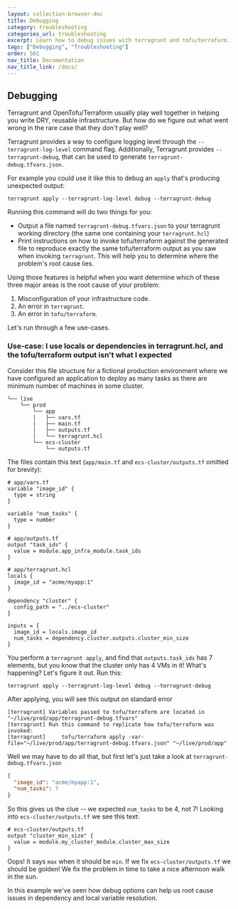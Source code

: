 ```yaml
---
layout: collection-browser-doc
title: Debugging
category: troubleshooting
categories_url: troubleshooting
excerpt: Learn how to debug issues with terragrunt and tofu/terraform.
tags: ["Debugging", "Troubleshooting"]
order: 501
nav_title: Documentation
nav_title_link: /docs/
---
```


## Debugging

Terragrunt and OpenTofu/Terraform usually play well together in helping you
write DRY, reusable infrastructure. But how do we figure out what
went wrong in the rare case that they _don't_ play well?

Terragrunt provides a way to configure logging level through the `--terragrunt-log-level`
command flag. Additionally, Terragrunt provides `--terragrunt-debug`, that can be used
to generate `terragrunt-debug.tfvars.json`.

For example you could use it like this to debug an `apply` that's producing
unexpected output:

```shell
terragrunt apply --terragrunt-log-level debug --terragrunt-debug
```

Running this command will do two things for you:

- Output a file named `terragrunt-debug.tfvars.json` to your terragrunt
    working directory (the same one containing your `terragrunt.hcl`)
- Print instructions on how to invoke tofu/terraform against the generated file to
    reproduce exactly the same tofu/terraform output as you saw when invoking
    `terragrunt`. This will help you to determine where the problem's root cause
    lies.

Using those features is helpful when you want determine which of these three major areas is the
root cause of your problem:

1. Misconfiguration of your infrastructure code.
2. An error in `terragrunt`.
3. An error in `tofu/terraform`.

Let's run through a few use-cases.

### Use-case: I use locals or dependencies in terragrunt.hcl, and the tofu/terraform output isn't what I expected

Consider this file structure for a fictional production environment where we
have configured an application to deploy as many tasks as there are minimum
number of machines in some cluster.

```tree
└── live
    └── prod
        └── app
        |   ├── vars.tf
        |   ├── main.tf
        |   ├── outputs.tf
        |   └── terragrunt.hcl
        └── ecs-cluster
            └── outputs.tf
```

The files contain this text (`app/main.tf` and `ecs-cluster/outputs.tf` omitted
for brevity):

```hcl
# app/vars.tf
variable "image_id" {
  type = string
}

variable "num_tasks" {
  type = number
}

# app/outputs.tf
output "task_ids" {
  value = module.app_infra_module.task_ids
}

# app/terragrunt.hcl
locals {
  image_id = "acme/myapp:1"
}

dependency "cluster" {
  config_path = "../ecs-cluster"
}

inputs = {
  image_id = locals.image_id
  num_tasks = dependency.cluster.outputs.cluster_min_size
}
```

You perform a `terragrunt apply`, and find that `outputs.task_ids` has 7
elements, but you know that the cluster only has 4 VMs in it! What's happening?
Let's figure it out. Run this:

```shell
terragrunt apply --terragrunt-log-level debug --terragrunt-debug
```

After applying, you will see this output on standard error

```log
[terragrunt] Variables passed to tofu/terraform are located in "~/live/prod/app/terragrunt-debug.tfvars"
[terragrunt] Run this command to replicate how tofu/terraform was invoked:
[terragrunt]     tofu/terraform apply -var-file="~/live/prod/app/terragrunt-debug.tfvars.json" "~/live/prod/app"
```

Well we may have to do all that, but first let's just take a look at `terragrunt-debug.tfvars.json`

```json
{
  "image_id": "acme/myapp:1",
  "num_tasks": 7
}
```

So this gives us the clue -- we expected `num_tasks` to be 4, not 7! Looking into
`ecs-cluster/outputs.tf` we see this text:

```hcl
# ecs-cluster/outputs.tf
output "cluster_min_size" {
  value = module.my_cluster_module.cluster_max_size
}
```

Oops! It says `max` when it should be `min`. If we fix `ecs-cluster/outputs.tf`
we should be golden! We fix the problem in time to take a nice afternoon walk in
the sun.

In this example we've seen how debug options can help us root cause issues
in dependency and local variable resolution.

<!-- See
https://github.com/gruntwork-io/terragrunt/blob/eb692a83bee285b0baaaf4b271c66230f99b6358/docs/_docs/02_features/debugging.md
for thoughts on other potential features to implement.
-->
